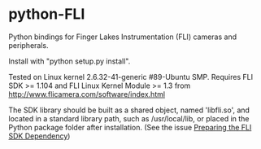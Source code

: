 python-FLI
==========

Python bindings for Finger Lakes Instrumentation (FLI) cameras and peripherals.

Install with "python setup.py install".

Tested on Linux kernel 2.6.32-41-generic #89-Ubuntu SMP.
Requires FLI SDK >= 1.104 and FLI Linux Kernel Module >= 1.3 from 
http://www.flicamera.com/software/index.html

The SDK library should be built as a shared object, named 'libfli.so', and 
located in a standard library path, such as /usr/local/lib, or placed in the
Python package folder after installation. (See the issue [Preparing the FLI SDK Dependency](https://github.com/cversek/python-FLI/issues/1))

